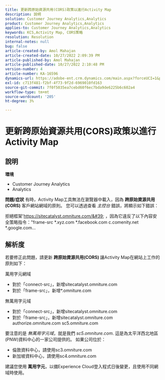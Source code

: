 ```yaml
---
title: 更新跨原始資源共用(CORS)政策以進行Activity Map
description: 說明
solution: Customer Journey Analytics,Analytics
product: Customer Journey Analytics,Analytics
applies-to: Customer Journey Analytics,Analytics
keywords: KCS,Activity Map, CORS策略
resolution: Resolution
internal-notes: null
bug: false
article-created-by: Amol Mahajan
article-created-date: 10/27/2022 2:09:39 PM
article-published-by: Amol Mahajan
article-published-date: 10/27/2022 2:10:48 PM
version-number: 4
article-number: KA-16596
dynamics-url: https://adobe-ent.crm.dynamics.com/main.aspx?forceUCI=1&pagetype=entityrecord&etn=knowledgearticle&id=92d4eefd-0056-ed11-bba2-6045bd006793
exl-id: c713f481-f2bf-4f73-9f2d-6969010fd163
source-git-commit: 7f0f5035ea7cebd60f6ec7bda9de6225b6c602a4
workflow-type: tm+mt
source-wordcount: '205'
ht-degree: 3%

---
```


# 更新跨原始資源共用(CORS)政策以進行Activity Map

## 說明

<b>環境 </b>
- Customer Journey Analytics
- Analytics



<b>問題/症狀</b>
有時，Activity Map工具無法在瀏覽器中載入，因為 <b>跨原始資源共用(CORS)</b> 客戶網站網域的原則。 您可以透過查看 *主控台* 錯誤，將顯示如下錯誤：

拒絕框架&#39;https://sitecatalyst.omniture.com/&#39; ，因為它違反了以下內容安全策略指令：&quot;frame-src \*.xyz.com \*.facebook.com c.comenity.net \*.google.com...


## 解析度


若要修正此問題，請更新 <b>跨原始資源共用(CORS) </b>讓Activity Map在網站上工作的原則如下：

萬用字元網域

- 對於「connect-src」，新增sitecatalyst.omniture.com
- 對於「frame-src」，新增\*.omniture.com


無萬用字元域

- 對於「connect-src」，新增sitecatalyst.omniture.com
- 對於「frame-src」，新增sitecatalyst.omniture.com authorize.omniture.com sc5.omniture.com


要注意的是 *無萬用字元域*，就是我們 *sc5.omniture.com*. 這是為太平洋西北地區(PNW)資料中心的一家公司提供的。 如果公司位於：

- 倫敦資料中心，請使用sc3.omniture.com
- 新加坡資料中心，請使用sc4.omniture.com


建議您使用 <b>萬用字元</b>，以備Experience Cloud登入程式日後變更，且使用不同網域時使用。
